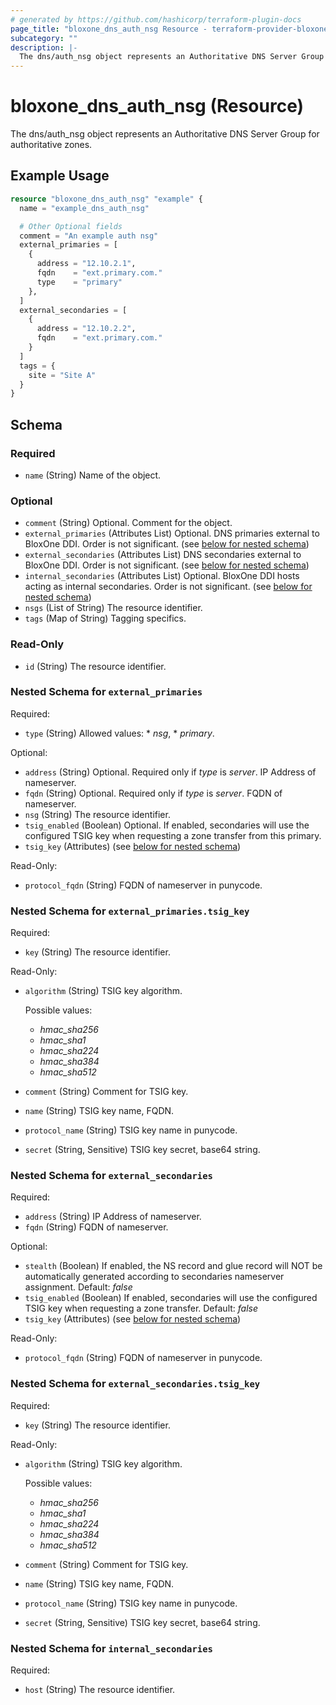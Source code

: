 ```yaml
---
# generated by https://github.com/hashicorp/terraform-plugin-docs
page_title: "bloxone_dns_auth_nsg Resource - terraform-provider-bloxone"
subcategory: ""
description: |-
  The dns/auth_nsg object represents an Authoritative DNS Server Group for authoritative zones.
---
```


# bloxone_dns_auth_nsg (Resource)

The dns/auth_nsg object represents an Authoritative DNS Server Group for authoritative zones.

## Example Usage

```terraform
resource "bloxone_dns_auth_nsg" "example" {
  name = "example_dns_auth_nsg"

  # Other Optional fields
  comment = "An example auth nsg"
  external_primaries = [
    {
      address = "12.10.2.1",
      fqdn    = "ext.primary.com."
      type    = "primary"
    },
  ]
  external_secondaries = [
    {
      address = "12.10.2.2",
      fqdn    = "ext.primary.com."
    }
  ]
  tags = {
    site = "Site A"
  }
}
```

<!-- schema generated by tfplugindocs -->
## Schema

### Required

- `name` (String) Name of the object.

### Optional

- `comment` (String) Optional. Comment for the object.
- `external_primaries` (Attributes List) Optional. DNS primaries external to BloxOne DDI. Order is not significant. (see [below for nested schema](#nestedatt--external_primaries))
- `external_secondaries` (Attributes List) DNS secondaries external to BloxOne DDI. Order is not significant. (see [below for nested schema](#nestedatt--external_secondaries))
- `internal_secondaries` (Attributes List) Optional. BloxOne DDI hosts acting as internal secondaries. Order is not significant. (see [below for nested schema](#nestedatt--internal_secondaries))
- `nsgs` (List of String) The resource identifier.
- `tags` (Map of String) Tagging specifics.

### Read-Only

- `id` (String) The resource identifier.

<a id="nestedatt--external_primaries"></a>
### Nested Schema for `external_primaries`

Required:

- `type` (String) Allowed values: * _nsg_, * _primary_.

Optional:

- `address` (String) Optional. Required only if _type_ is _server_. IP Address of nameserver.
- `fqdn` (String) Optional. Required only if _type_ is _server_. FQDN of nameserver.
- `nsg` (String) The resource identifier.
- `tsig_enabled` (Boolean) Optional. If enabled, secondaries will use the configured TSIG key when requesting a zone transfer from this primary.
- `tsig_key` (Attributes) (see [below for nested schema](#nestedatt--external_primaries--tsig_key))

Read-Only:

- `protocol_fqdn` (String) FQDN of nameserver in punycode.

<a id="nestedatt--external_primaries--tsig_key"></a>
### Nested Schema for `external_primaries.tsig_key`

Required:

- `key` (String) The resource identifier.

Read-Only:

- `algorithm` (String) TSIG key algorithm.

  Possible values:
  * _hmac_sha256_
  * _hmac_sha1_
  * _hmac_sha224_
  * _hmac_sha384_
  * _hmac_sha512_
- `comment` (String) Comment for TSIG key.
- `name` (String) TSIG key name, FQDN.
- `protocol_name` (String) TSIG key name in punycode.
- `secret` (String, Sensitive) TSIG key secret, base64 string.



<a id="nestedatt--external_secondaries"></a>
### Nested Schema for `external_secondaries`

Required:

- `address` (String) IP Address of nameserver.
- `fqdn` (String) FQDN of nameserver.

Optional:

- `stealth` (Boolean) If enabled, the NS record and glue record will NOT be automatically generated according to secondaries nameserver assignment.  Default: _false_
- `tsig_enabled` (Boolean) If enabled, secondaries will use the configured TSIG key when requesting a zone transfer.  Default: _false_
- `tsig_key` (Attributes) (see [below for nested schema](#nestedatt--external_secondaries--tsig_key))

Read-Only:

- `protocol_fqdn` (String) FQDN of nameserver in punycode.

<a id="nestedatt--external_secondaries--tsig_key"></a>
### Nested Schema for `external_secondaries.tsig_key`

Required:

- `key` (String) The resource identifier.

Read-Only:

- `algorithm` (String) TSIG key algorithm.

  Possible values:
  * _hmac_sha256_
  * _hmac_sha1_
  * _hmac_sha224_
  * _hmac_sha384_
  * _hmac_sha512_
- `comment` (String) Comment for TSIG key.
- `name` (String) TSIG key name, FQDN.
- `protocol_name` (String) TSIG key name in punycode.
- `secret` (String, Sensitive) TSIG key secret, base64 string.



<a id="nestedatt--internal_secondaries"></a>
### Nested Schema for `internal_secondaries`

Required:

- `host` (String) The resource identifier.
